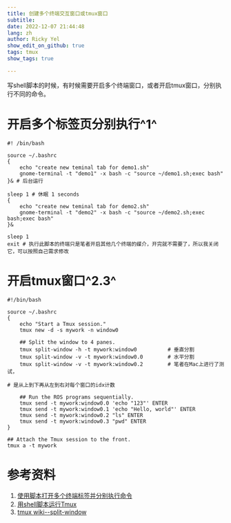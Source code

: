 ```yaml
---
title: 创建多个终端交互窗口或tmux窗口
subtitle:
date: 2022-12-07 21:44:48
lang: zh
author: Ricky Yel
show_edit_on_github: true
tags: tmux
show_tags: true

---
```

写shell脚本的时候，有时候需要开启多个终端窗口，或者开启tmux窗口，分别执行不同的命令。
<!--more-->

# 开启多个标签页分别执行^1^

```shell
#! /bin/bash

source ~/.bashrc
{
	echo "create new teminal tab for demo1.sh"
	gnome-terminal -t "demo1" -x bash -c "source ~/demo1.sh;exec bash"
}& # 后台运行
 
sleep 1 # 休眠 1 seconds
{
	echo "create new teminal tab for demo2.sh"
	gnome-terminal -t "demo2" -x bash -c "source ~/demo2.sh;exec bash;exec bash"
}&

sleep 1
exit # 执行此脚本的终端只是笔者开启其他几个终端的媒介，开完就不需要了，所以我关闭它，可以按照自己需求修改
```

# 开启tmux窗口^2.3^

```shell
#!/bin/bash

source ~/.bashrc
{
	echo "Start a Tmux session."
	tmux new -d -s mywork -n window0

	## Split the window to 4 panes.
	tmux split-window -h -t mywork:window0			# 垂直分割
	tmux split-window -v -t mywork:window0.0		# 水平分割
	tmux split-window -v -t mywork:window0.2		# 笔者在Mac上进行了测试，
																							# 是从上到下再从左到右对每个窗口的idx计数

	## Run the ROS programs sequentially.
	tmux send -t mywork:window0.0 'echo "123"' ENTER
	tmux send -t mywork:window0.1 'echo "Hello, world"' ENTER
	tmux send -t mywork:window0.2 "ls" ENTER
	tmux send -t mywork:window0.3 "pwd" ENTER
}

## Attach the Tmux session to the front.
tmux a -t mywork
```

# 参考资料

1. [使用脚本打开多个终端标签并分别执行命令](https://blog.csdn.net/qq_23670601/article/details/100135322)
2. [用shell脚本运行Tmux](https://blog.csdn.net/mainking2003/article/details/120504004)
3. [tmux wiki--split-window](https://github.com/tmux/tmux/wiki/Getting-Started#splitting-the-window)



